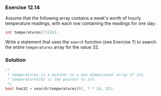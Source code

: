 ### Exercise 12.14
Assume that the following array contains a week's worth of hourly temperature
readings, with each row containing the readings for one day:

```c
int temperatures[7][24];
```

Write a statement that uses the `search` function (see Exercise 7) to search the
entire `temperatures` array for the value 32.

### Solution

```c
/*
 * temperatures is a pointer to a one-dimensional array of int.
 * temperatures[0] is the pointer to int.
 */
bool has32 = search(temperatures[0], 7 * 24, 32);
```
